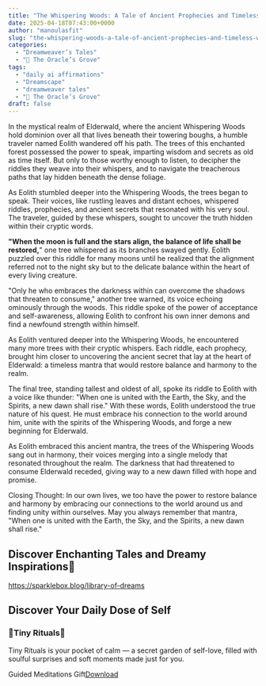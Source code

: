 ```yaml
---
title: "The Whispering Woods: A Tale of Ancient Prophecies and Timeless Wisdom"
date: 2025-04-18T07:43:00+0000
author: "manoulasfit"
slug: "the-whispering-woods-a-tale-of-ancient-prophecies-and-timeless-wisdom"
categories:
  - "Dreamweaver’s Tales"
  - "🔮 The Oracle’s Grove"
tags:
  - "daily ai affirmations"
  - "Dreamscape"
  - "dreamweaver tales"
  - "🔮 The Oracle’s Grove"
draft: false
---
```

In the mystical realm of Elderwald, where the ancient Whispering Woods hold
dominion over all that lives beneath their towering boughs, a humble traveler named Eolith
wandered off his path. The trees of this enchanted forest possessed the power to speak,
imparting wisdom and secrets as old as time itself. But only to those worthy enough to
listen, to decipher the riddles they weave into their whispers, and to navigate the
treacherous paths that lay hidden beneath the dense foliage.

As Eolith stumbled deeper into the Whispering Woods, the trees began to speak. Their
voices, like rustling leaves and distant echoes, whispered riddles, prophecies, and ancient
secrets that resonated with his very soul. The traveler, guided by these whispers, sought to
uncover the truth hidden within their cryptic words.

**"When the moon is full and the stars align, the balance of life shall be restored,**" one
tree whispered as its branches swayed gently. Eolith puzzled over this riddle for many moons until he realized that the alignment referred not to the night sky but to the delicate
balance within the heart of every living creature.

"Only he who embraces the darkness within can overcome the shadows that threaten to
consume," another tree warned, its voice echoing ominously through the woods. This riddle
spoke of the power of acceptance and self-awareness, allowing Eolith to confront his own
inner demons and find a newfound strength within himself.

As Eolith ventured deeper into the Whispering Woods, he encountered many more trees with their cryptic whispers. Each riddle, each prophecy, brought him closer to uncovering the ancient secret that lay at the heart of Elderwald: a timeless mantra that would restore
balance and harmony to the realm.

The final tree, standing tallest and oldest of all, spoke its riddle to Eolith with a
voice like thunder: "When one is united with the Earth, the Sky, and the Spirits, a new dawn
shall rise." With these words, Eolith understood the true nature of his quest. He must
embrace his connection to the world around him, unite with the spirits of the Whispering
Woods, and forge a new beginning for Elderwald.

As Eolith embraced this ancient mantra, the trees of the Whispering Woods sang out in
harmony, their voices merging into a single melody that resonated throughout the realm. The darkness that had threatened to consume Elderwald receded, giving way to a new dawn filled with hope and promise.

Closing Thought: In our own lives, we too have the power to restore balance and harmony
by embracing our connections to the world around us and finding unity within ourselves. May you always remember that mantra, "When one is united with the Earth, the Sky, and the Spirits, a new dawn shall rise."

## Discover Enchanting Tales and Dreamy Inspirations💐

https://sparklebox.blog/library-of-dreams

## Discover Your Daily Dose of Self

### 💐Tiny Rituals💐

Tiny Rituals is your pocket of calm — a secret garden of self-love, filled with soulful surprises and soft moments made just for you.

Guided Meditations Gift[Download](/Guided-Meditations-Gift-1.pdf)